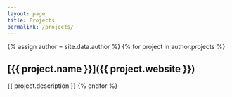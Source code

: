 ```yaml
---
layout: page
title: Projects
permalink: /projects/
---
```

{% assign author = site.data.author %}
{% for project in author.projects %}
## [{{ project.name }}]({{ project.website }})
{{ project.description }}
{% endfor %}
